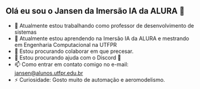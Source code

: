 ## Olá eu sou o Jansen da Imersão IA da ALURA 👋

<!-- 
## Olá eu sou o Jansen do curso de Mestrado da UTFPR 👋
**jansenutfpr/jansenutfpr** is a ✨ _special_ ✨ repository because its `README.md` (this file) appears on your GitHub profile.
https://github.com/anuraghazra/github-readme-stats/blob/master/readme.md#deploy-on-your-own-vercel-instance
https://github.com/VariableBee/VariableBee?tab=readme-ov-file
profile-readme-generator.com  gerar arquivos readme
Here are some ideas to get you started:
devicon.dev, dev.to, shields.io e gerar gif picrew.me/image_maker/338224, gitHub Actions
# titulo
* lista ou sumário
--- criar uma divisão
[palavra](url referente..)
- 🔭 I’m currently working on ...
- 🌱 I’m currently learning ...
- 👯 I’m looking to collaborate on ...
- 🤔 I’m looking for help with ...
- 💬 Ask me about ...
- 📫 How to reach me: ...
- 😄 Pronouns: ...
- ⚡ Fun fact: ...
e -->

- 🔭 Atualmente estou trabalhando como professor de desenvolvimento de sistemas
- 🌱 Atualmente estou aprendendo na Imersão IA da ALURA e mestrando em Engenharia Computacional  na UTFPR
- 👯 Estou procurando colaborar em que precesar.
- 🤔 Estou procurando ajuda com o Discord 🤣
- 📫 Como entrar em contato comigo no e-mail: jansen@alunos.utfpr.edu.br
- ⚡ Curiosidade: Gosto muito de automação e aeromodelismo.
